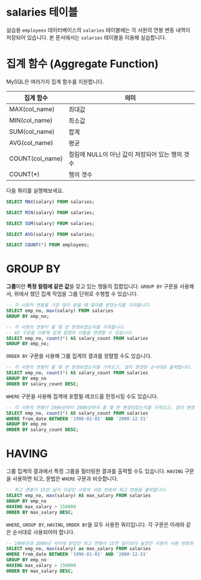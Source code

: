 # salaries 테이블

실습용 `employees` 데이터베이스의 `salaries` 테이블에는 각 사원의 연봉 변동 내역이 저장되어 있습니다. 본 문서에서는 `salaries` 테이블을 이용해 실습합니다.

# 집계 함수 (Aggregate Function)

MySQL은 여러가지 집계 함수를 지원합니다.

| 집계 함수 | 의미 |
| --- | --- |
| MAX(col_name) | 최대값 |
| MIN(col_name) | 최소값 |
| SUM(col_name) | 합계 |
| AVG(col_name) | 평균 |
| COUNT(col_name) | 컬림에 NULL이 아닌 값이 저장되어 있는 행의 갯수 |
| COUNT(*) | 행의 갯수 |

다음 쿼리를 실행해보세요.

```sql
SELECT MAX(salary) FROM salaries;
```

```sql
SELECT MIN(salary) FROM salaries;
```

```sql
SELECT SUM(salary) FROM salaries;
```

```sql
SELECT AVG(salary) FROM salaries;
```

```sql
SELECT COUNT(*) FROM employees;
```

# GROUP BY

**그룹**이란 **특정 컬럼에 같은 값**을 갖고 있는 행들의 집합입니다. `GROUP BY` 구문을 사용해서, 위에서 했던 집계 작업을 그룹 단위로 수행할 수 있습니다.

```sql
-- 각 사원이 연봉을 가장 많이 받을 때 얼마를 받았는지를 가져옵니다.
SELECT emp_no, max(salary) FROM salaries
GROUP BY emp_no;
```

```sql
-- 각 사원의 연봉이 총 몇 번 변경되었는지를 가져옵니다.
-- AS 구문을 이용해 집계 컬럼의 이름을 변경할 수 있습니다.
SELECT emp_no, count(*) AS salary_count FROM salaries
GROUP BY emp_no;
```

`ORDER BY` 구문을 사용해 그룹 집계의 결과를 정렬할 수도 있습니다.

```sql
-- 각 사원의 연봉이 총 몇 번 변경되었는지를 가져오고, 많이 변경된 순서대로 출력합니다.
SELECT emp_no, count(*) AS salary_count FROM salaries
GROUP BY emp_no
ORDER BY salary_count DESC;
```

`WHERE` 구문을 사용해 집계에 포함될 레코드를 한정시킬 수도 있습니다.

```sql
-- 각 사원의 연봉이 1996년부터 2000년까지 총 몇 번 변경되었는지를 가져오고, 많이 변경된 순서대로 출력합니다.
SELECT emp_no, count(*) AS salary_count FROM salaries
WHERE from_date BETWEEN '1996-01-01' AND '2000-12-31'
GROUP BY emp_no
ORDER BY salary_count DESC;
```

# HAVING

그룹 집계의 결과에서 특정 그룹을 필터링한 결과를 출력할 수도 있습니다. `HAVING` 구문을 사용하면 되고, 문법은 `WHERE` 구문과 비슷합니다.

```sql
-- 최고 연봉이 15만 달러 이상인 사원의 사원 번호와 최고 연봉을 출력합니다.
SELECT emp_no, max(salary) AS max_salary FROM salaries
GROUP BY emp_no
HAVING max_salary > 150000
ORDER BY max_salary DESC;
```

`WHERE`, `GROUP BY`, `HAVING`, `ORDER BY`을 모두 사용한 쿼리입니다. 각 구문은 아래와 같은 순서대로 사용되어야 합니다.

```sql
-- 1996년과 2000년 사이에 받았던 최고 연봉이 15만 달러보다 높았던 사원의 사원 번호와 최고 연봉을 출력합니다.
SELECT emp_no, max(salary) as max_salary FROM salaries
WHERE from_date BETWEEN '1996-01-01' AND '2000-12-31'
GROUP BY emp_no
HAVING max_salary > 150000
ORDER BY max_salary DESC;
```
